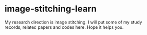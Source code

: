 # image-stitching-learn
My research direction is image stitching. I will put some of my study records, related papers and codes here. Hope it helps you.
